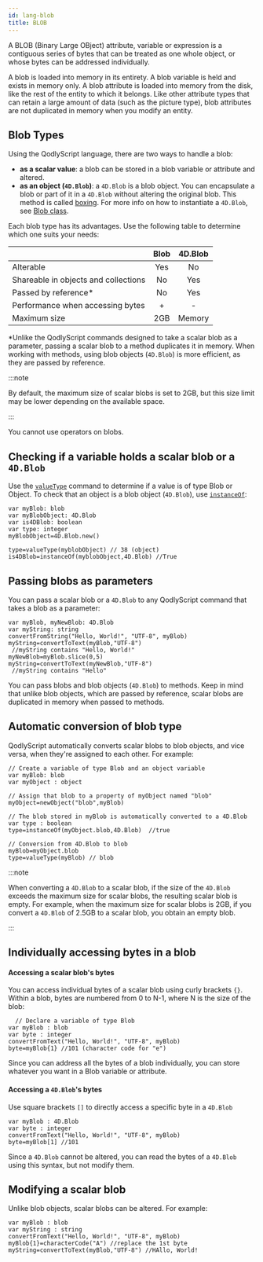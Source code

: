 ```yaml
---
id: lang-blob
title: BLOB
---
```


A BLOB (Binary Large OBject) attribute, variable or expression is a contiguous series of bytes that can be treated as one whole object, or whose bytes can be addressed individually.

A blob is loaded into memory in its entirety. A blob variable is held and exists in memory only. A blob attribute is loaded into memory from the disk, like the rest of the entity to which it belongs. Like other attribute types that can retain a large amount of data (such as the picture type), blob attributes are not duplicated in memory when you modify an entity. 

## Blob Types

Using the QodlyScript language, there are two ways to handle a blob:

- **as a scalar value**: a blob can be stored in a blob variable or attribute and altered.
- **as an object (`4D.Blob`)**: a `4D.Blob` is a blob object. You can encapsulate a blob or part of it in a `4D.Blob` without altering the original blob. This method is called [boxing](<https://en.wikipedia.org/wiki/Object_type_(object-oriented_programming)#Boxing>). For more info on how to instantiate a `4D.Blob`, see [Blob class](../BlobClass.md).

Each blob type has its advantages. Use the following table to determine which one suits your needs:

|                                      | Blob | 4D.Blob |
| ------------------------------------ | :--: | :-----: |
| Alterable                            | Yes  |   No    |
| Shareable in objects and collections |  No  |   Yes   |
| Passed by reference\*                |  No  |   Yes   |
| Performance when accessing bytes     |  +   |    -    |
| Maximum size                         | 2GB  | Memory  |

\*Unlike the QodlyScript commands designed to take a scalar blob as a parameter, passing a scalar blob to a method duplicates it in memory. When working with methods, using blob objects (`4D.Blob`) is more efficient, as they are passed by reference.

:::note

By default, the maximum size of scalar blobs is set to 2GB, but this size limit may be lower depending on the available space.

:::

You cannot use operators on blobs.

## Checking if a variable holds a scalar blob or a `4D.Blob`

Use the [`valueType`](../language.md#valuetype) command to determine if a value is of type Blob or Object.
To check that an object is a blob object (`4D.Blob`), use [`instanceOf`](../object.md):

```qs
var myBlob: blob
var myBlobObject: 4D.Blob
var is4DBlob: boolean
var type: integer
myBlobObject=4D.Blob.new()

type=valueType(myblobObject) // 38 (object)
is4DBlob=instanceOf(myblobObject,4D.Blob) //True
```

## Passing blobs as parameters

You can pass a scalar blob or a `4D.Blob` to any QodlyScript command that takes a blob as a parameter:

```qs
var myBlob, myNewBlob: 4D.Blob
var myString: string
convertFromString("Hello, World!", "UTF-8", myBlob)
myString=convertToText(myBlob,"UTF-8")
 //myString contains "Hello, World!"
myNewBlob=myBlob.slice(0,5)
myString=convertToText(myNewBlob,"UTF-8")
 //myString contains "Hello"
```


You can pass blobs and blob objects (`4D.Blob`) to methods. Keep in mind that unlike blob objects, which are passed by reference, scalar blobs are duplicated in memory when passed to methods.



## Automatic conversion of blob type

QodlyScript automatically converts scalar blobs to blob objects, and vice versa, when they're assigned to each other. For example:

```qs
// Create a variable of type Blob and an object variable
var myBlob: blob
var myObject : object

// Assign that blob to a property of myObject named "blob"
myObject=newObject("blob",myBlob)

// The blob stored in myBlob is automatically converted to a 4D.Blob
var type : boolean
type=instanceOf(myObject.blob,4D.Blob)  //true

// Conversion from 4D.Blob to blob
myBlob=myObject.blob
type=valueType(myBlob) // blob
```

:::note

When converting a `4D.Blob` to a scalar blob, if the size of the `4D.Blob` exceeds the maximum size for scalar blobs, the resulting scalar blob is empty. For example, when the maximum size for scalar blobs is 2GB, if you convert a `4D.Blob` of 2.5GB to a scalar blob, you obtain an empty blob.

:::


## Individually accessing bytes in a blob

#### Accessing a scalar blob's bytes

You can access individual bytes of a scalar blob using curly brackets `{}`. Within a blob, bytes are numbered from 0 to N-1, where N is the size of the blob:

```qs
  // Declare a variable of type Blob
var myBlob : blob
var byte : integer
convertFromText("Hello, World!", "UTF-8", myBlob)
byte=myBlob{1} //101 (character code for "e")

```

Since you can address all the bytes of a blob individually, you can store whatever you want in a Blob variable or attribute.

#### Accessing a `4D.Blob`'s bytes

Use square brackets `[]` to directly access a specific byte in a `4D.Blob`

```qs
var myBlob : 4D.Blob
var byte : integer
convertFromText("Hello, World!", "UTF-8", myBlob)
byte=myBlob[1] //101 
```

Since a `4D.Blob` cannot be altered, you can read the bytes of a `4D.Blob` using this syntax, but not modify them.

## Modifying a scalar blob

Unlike blob objects, scalar blobs can be altered. For example:

```qs
var myBlob : blob
var myString : string
convertFromText("Hello, World!", "UTF-8", myBlob)
myBlob{1}=characterCode("A") //replace the 1st byte
myString=convertToText(myBlob,"UTF-8") //HAllo, World!
```
